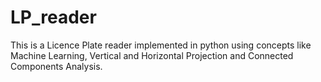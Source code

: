 # LP_reader
This is a Licence Plate reader implemented in python using concepts like Machine Learning, Vertical and Horizontal Projection and Connected Components Analysis.
